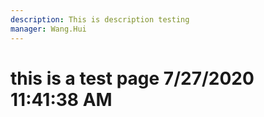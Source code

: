```yaml
---
description: This is description testing
manager: Wang.Hui
---
```

# this is a test page 7/27/2020 11:41:38 AM